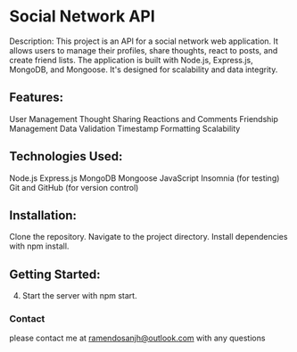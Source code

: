 # Social Network API
Description: This project is an API for a social network web application. It allows users to manage their profiles, share thoughts, react to posts, and create friend lists. The application is built with Node.js, Express.js, MongoDB, and Mongoose. It's designed for scalability and data integrity.

## Features:

User Management
Thought Sharing
Reactions and Comments
Friendship Management
Data Validation
Timestamp Formatting
Scalability

## Technologies Used:

Node.js
Express.js
MongoDB
Mongoose
JavaScript
Insomnia (for testing)
Git and GitHub (for version control)

## Installation:

Clone the repository.
Navigate to the project directory.
Install dependencies with npm install.

## Getting Started:

4. Start the server with npm start.

### Contact
please contact me at ramendosanjh@outlook.com with any questions




